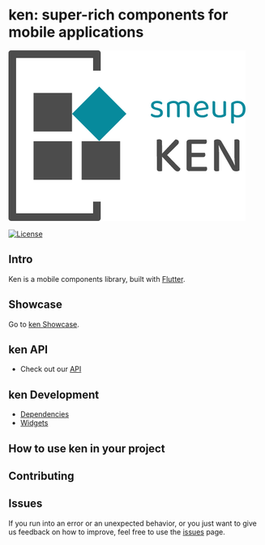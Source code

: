 # ken: super-rich components for mobile applications

![ken Logo](https://github.com/smeup/ken/blob/rename-package-and-repository/assets/images/KEN.png)

[![License](https://img.shields.io/badge/License-Apache%202.0-blue.svg)](https://opensource.org/licenses/Apache-2.0)

## Intro

Ken is a mobile components library, built with [Flutter](https://flutter.dev/).

## Showcase

Go to [ken Showcase](https://github.com/smeup/ken-showcase).

## ken API

- Check out our [API](/doc/api/index.md)

## ken Development

- [Dependencies](/doc/development/dependencies.md)
- [Widgets](/doc/development/widgets.md)

## How to use ken in your project


## Contributing


## Issues

If you run into an error or an unexpected behavior, or you just want to give us feedback on how to improve, feel free to use the [issues](https://github.com/smeup/ken/issues) page.

